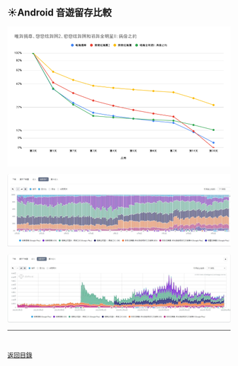 ## :sunny:Android 音遊留存比較

![跳舞音遊留存比較](/images/%E8%B7%B3%E8%88%9E%E9%9F%B3%E9%81%8A%E7%95%99%E5%AD%98%E6%AF%94%E8%BC%83.png)


![跳舞音遊活躍用戶佔比](/images/%E8%B7%B3%E8%88%9E%E9%9F%B3%E9%81%8A%E6%B4%BB%E8%BA%8D%E7%94%A8%E6%88%B6%E4%BD%94%E6%AF%94.jpg)

![跳舞音遊活躍用戶數](/images/%E8%B7%B3%E8%88%9E%E9%9F%B3%E9%81%8A%E6%B4%BB%E8%BA%8D%E7%94%A8%E6%88%B6%E6%95%B8.jpg)  

---

<br>

[返回目錄](https://github.com/BricL/ericsplayground/blob/main/README.md)